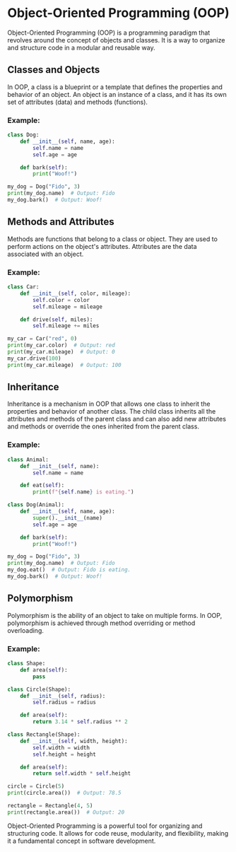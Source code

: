 # Object-Oriented Programming (OOP)

Object-Oriented Programming (OOP) is a programming paradigm that revolves around the concept of objects and classes. It is a way to organize and structure code in a modular and reusable way.

## Classes and Objects

In OOP, a class is a blueprint or a template that defines the properties and behavior of an object. An object is an instance of a class, and it has its own set of attributes (data) and methods (functions).

### Example:
```python
class Dog:
    def __init__(self, name, age):
        self.name = name
        self.age = age

    def bark(self):
        print("Woof!")

my_dog = Dog("Fido", 3)
print(my_dog.name)  # Output: Fido
my_dog.bark()  # Output: Woof!
```

## Methods and Attributes

Methods are functions that belong to a class or object. They are used to perform actions on the object's attributes. Attributes are the data associated with an object.

### Example:
```python
class Car:
    def __init__(self, color, mileage):
        self.color = color
        self.mileage = mileage

    def drive(self, miles):
        self.mileage += miles

my_car = Car("red", 0)
print(my_car.color)  # Output: red
print(my_car.mileage)  # Output: 0
my_car.drive(100)
print(my_car.mileage)  # Output: 100
```

## Inheritance

Inheritance is a mechanism in OOP that allows one class to inherit the properties and behavior of another class. The child class inherits all the attributes and methods of the parent class and can also add new attributes and methods or override the ones inherited from the parent class.

### Example:
```python
class Animal:
    def __init__(self, name):
        self.name = name

    def eat(self):
        print(f"{self.name} is eating.")

class Dog(Animal):
    def __init__(self, name, age):
        super().__init__(name)
        self.age = age

    def bark(self):
        print("Woof!")

my_dog = Dog("Fido", 3)
print(my_dog.name)  # Output: Fido
my_dog.eat()  # Output: Fido is eating.
my_dog.bark()  # Output: Woof!
```

## Polymorphism

Polymorphism is the ability of an object to take on multiple forms. In OOP, polymorphism is achieved through method overriding or method overloading.

### Example:
```python
class Shape:
    def area(self):
        pass

class Circle(Shape):
    def __init__(self, radius):
        self.radius = radius

    def area(self):
        return 3.14 * self.radius ** 2

class Rectangle(Shape):
    def __init__(self, width, height):
        self.width = width
        self.height = height

    def area(self):
        return self.width * self.height

circle = Circle(5)
print(circle.area())  # Output: 78.5

rectangle = Rectangle(4, 5)
print(rectangle.area())  # Output: 20
```

Object-Oriented Programming is a powerful tool for organizing and structuring code. It allows for code reuse, modularity, and flexibility, making it a fundamental concept in software development.
